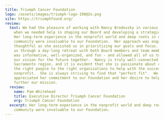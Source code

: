 ```yaml
---
title: Triumph Cancer Foundation
logo: /assets/images/triumph-logo-190@2x.png
site: https://triumphfound.org/
review:
  text: We had the pleasure of working with Nancy Brodovsky in various capacities
    when we needed help in shaping our Board and developing a strategic plan. 
    Her long-term experience in the nonprofit world and deep roots in our
    community were invaluable to our Foundation.  Her approach was engaging and
    thoughtful as she assisted us in prioritizing our goals and focus. She lead
    us through a day-long retreat with both Board members and team members that
    was informative, well-organized, and fun - and allowed all of us to craft
    our vision for the future together.  Nancy is truly well-connected in the
    Sacramento region, and it is evident that she is passionate about connecting
    the right people to the right organizations to help with the success of a
    nonprofit.  She is always striving to find that "perfect fit".  We truly
    appreciated her commitment to our Foundation and her desire to help us
    further our mission.
  review:
    name: Pam Whitehead
    title: Executive Director Triumph Cancer Foundation
    org: Triumph Cancer Foundation
  excerpt: Her long-term experience in the nonprofit world and deep roots in our
    community were invaluable to our Foundation.
---
```

